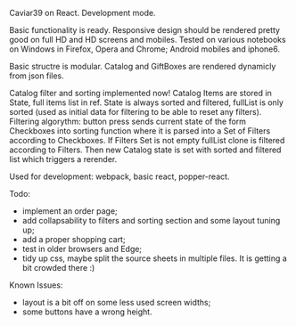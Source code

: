 Caviar39 on React. Development mode.

Basic functionality is ready.
Responsive design should be rendered pretty good on full HD and HD screens
and mobiles. Tested on various notebooks on Windows in Firefox, Opera and Chrome; 
Android mobiles and iphone6.

Basic structre is modular.
Catalog and GiftBoxes are rendered dynamicly from json files.

Catalog filter and sorting implemented now!
Catalog Items are stored in State, full items list in ref.
State is always sorted and filtered, fullList is only sorted (used as initial data 
for filtering to be able to reset any filters).
Filtering algorythm: 
button press sends current state of the form Checkboxes into sorting function where 
it is parsed into a Set of Filters according to Checkboxes. If Filters Set is not 
empty fullList clone is filtered according to Filters. Then new Catalog state is set 
with sorted and filtered list which triggers a rerender.


Used for development: webpack, basic react, popper-react.

Todo:
- implement an order page;
- add collapsability to filters and sorting section
  and some layout tuning up;
- add a proper shopping cart;
- test in older browsers and Edge;
- tidy up css, maybe split the source sheets in multiple files. It is getting a bit crowded there :)

Known Issues:
- layout is a bit off on some less used screen widths;
- some buttons have a wrong height.